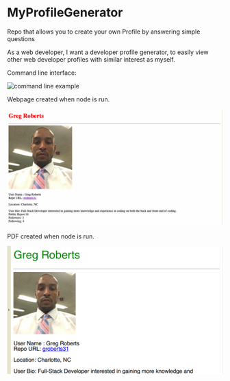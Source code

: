 # MyProfileGenerator
<p>Repo that allows you to create your own Profile by answering simple questions</p>

<p>As a web developer, I want a developer profile generator, to easily view other web developer profiles with similar interest as myself.</p>

<p>Command line interface:</p>  

![command line example](./assets/nodeJS.gif)

<p>Webpage created when node is run.</p>

![html page created example](./assets/profile.png)

<p>PDF created when node is run.</p>

![pdf page created example](./assets/pdf.png)